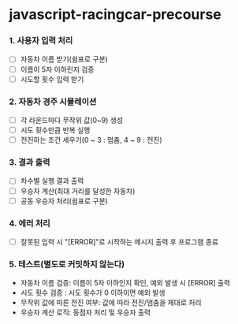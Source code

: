 # javascript-racingcar-precourse

### 1. 사용자 입력 처리

- [ ] 자동차 이름 받기(쉼표로 구분)
- [ ] 이름이 5자 이하린지 검증
- [ ] 시도할 횟수 입력 받기

### 2. 자동차 경주 시뮬레이션

- [ ] 각 라운드마다 무작위 값(0~9) 생성
- [ ] 시도 횟수만큼 반복 실행
- [ ] 전진하는 조건 세우기(0 ~ 3 : 멈춤, 4 ~ 9 : 전진)

### 3. 결과 출력

- [ ] 차수별 실행 결과 출력
- [ ] 우승자 계산(최대 거리를 달성한 자동차)
- [ ] 공동 우승자 처리(쉼표로 구분)

### 4. 에러 처리

- [ ] 잘못된 입력 시 "[ERROR]"로 시작하는 메시지 출력 후 프로그램 종료

### 5. 테스트(별도로 커밋하지 않는다)

- 자동차 이름 검증: 이름이 5자 이하인지 확인, 예외 발생 시 [ERROR] 출력
- 시도 횟수 검증 : 시도 횟수가 0 이하이면 예외 발생
- 무작위 값에 따른 전진 여부: 값에 따라 전진/멈춤을 제대로 처리
- 우승자 계산 로직: 동점자 처리 및 우승자 출력
